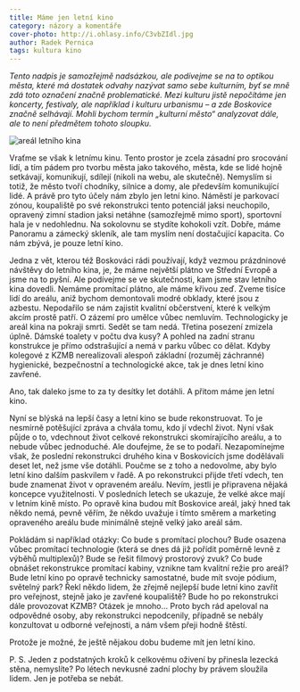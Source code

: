 ```yaml
---
title: Máme jen letní kino
category: názory a komentáře
cover-photo: http://i.ohlasy.info/C3vbZIdl.jpg
author: Radek Pernica
tags: kultura kino
---
```


*Tento nadpis je samozřejmě nadsázkou, ale podívejme se na to optikou města, které má dostatek odvahy nazývat samo sebe kulturním, byť se mně zdá toto označení značně problematické. Mezi kulturu jistě nepočítáme jen koncerty, festivaly, ale například i kulturu urbanismu – a zde Boskovice značně selhávají. Mohli bychom termín „kulturní město“ analyzovat dále, ale to není předmětem tohoto sloupku.*

<img src="http://i.ohlasy.info/C3vbZId.jpg" alt="areál letního kina" class="img-responsive img-popup" data-author="Tomáš Trumpeš">

Vraťme se však k letnímu kinu. Tento prostor je zcela zásadní pro srocování lidí, a tím pádem pro tvorbu města jako takového, města, kde se lidé hojně setkávají, komunikují, sdílejí (nikoli na webu, ale skutečně). Nemyslím si totiž, že město tvoří chodníky, silnice a domy, ale především komunikující lidé. A právě pro tyto účely nám zbylo jen letní kino. Náměstí je parkovací zónou, koupaliště po své rekonstrukci tento potenciál jaksi neuchopilo, opravený zimní stadion jaksi netáhne (samozřejmě mimo sport), sportovní hala je v nedohlednu. Na sokolovnu se stydíte kohokoli vzít. Dobře, máme Panoramu a zámecký skleník, ale tam myslím není dostačující kapacita. Co nám zbývá, je pouze letní kino.

Jedna z vět, kterou též Boskováci rádi používají, když vezmou prázdninové návštěvy do letního kina, je, že máme největší plátno ve Střední Evropě a jsme na to pyšní. Ale podívejme se ve skutečnosti, kam jsme stav letního kina dovedli. Nemáme promítací plátno, ale máme křivou zeď. Zveme tisíce lidí do areálu, aniž bychom demontovali modré obklady, které jsou z azbestu. Nepodařilo se nám zajistit kvalitní občerstvení, které k velkým akcím prostě patří. O zázemí pro umělce vůbec nemluvím. Technologicky je areál kina na pokraji smrti. Sedět se tam nedá. Třetina posezení zmizela úplně. Dámské toalety v počtu dva kusy? A pohled na zadní stranu konstrukce je přímo odstrašující a nemá v parku vůbec co dělat. Kdyby kolegové z KZMB nerealizovali alespoň základní (rozuměj záchranné) hygienické, bezpečnostní a  technologické akce, tak je dnes letní kino zavřené.

Ano, tak daleko jsme to za ty desítky let dotáhli. A přitom máme jen letní kino.

Nyní se blýská na lepší časy a letní kino se bude rekonstruovat. To je nesmírně potěšující zpráva a chvála tomu, kdo jí vdechl život. Nyní však půjde o to, vdechnout život celkové rekonstrukci skomírajícího areálu, a to nebude vůbec jednoduché. Ale doufejme, že se to podaří. Nezapomínejme však, že poslední rekonstrukci druhého kina v Boskovicích jsme dodělávali deset let, než jsme vše dotáhli. Poučme se z toho a nedovolme, aby bylo letní kino dalším paskvilem v řadě. A po rekonstrukci přijde třetí vdech, ten bude znamenat život v opraveném areálu. Nevím, jestli je připravena nějaká koncepce využitelnosti. V posledních letech se ukazuje, že velké akce mají v letním kině místo. Po opravě kina budou mít Boskovice areál, jaký hned tak někdo nemá, pevně věřím, že někdo uvažuje i tímto směrem a marketing opraveného areálu bude minimálně stejně velký jako areál sám.

Pokládám si například otázky: Co bude s promítací plochou? Bude osazena vůbec promítací technologie (která se dnes dá již pořídit poměrně levně z výběhů multiplexů)? Bude se řešit filmový prostorový zvuk? Co bude obnášet rekonstrukce promítací kabiny, vznikne tam kvalitní režie pro areál? Bude letní kino po opravě technicky samostatné, bude mít svoje pódium, světelný park? Řekl někdo lidem, že zřejmě nejlepší bude letní kino zavřít pro veřejnost, stejně jako je zavřené koupaliště? Bude ho po rekonstrukci dále provozovat KZMB? Otázek je mnoho… Proto bych rád apeloval na odpovědné osoby, aby rekonstrukci nepodcenily, případně se nebály konzultovat u odborné veřejnosti, a nám všem přeji hodně štěstí.

Protože je možné, že ještě nějakou dobu budeme mít jen letní kino.

P. S. Jeden z podstatných kroků k celkovému oživení by přinesla lezecká stěna, nemyslíte? Po létech nevkusné zadní plochy by právem sloužila lidem. Jen je potřeba se nebát.
